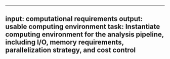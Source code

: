 -----
input: computational requirements
output: usable computing environment
task: Instantiate computing environment for the analysis pipeline, including I/O, memory requirements, parallelization strategy, and cost control
-----
